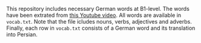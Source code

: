 This repository includes necessary German words at B1-level. The words have been extrated from [this Youtube video](https://www.youtube.com/watch?v=TOPMsB4OIRU). All words are available in `vocab.txt`. Note that the file icludes nouns, verbs, adjectives and adverbs. Finally, each row in `vocab.txt` consists of a German word and its translation into Persian. 
